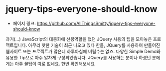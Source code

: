 # jquery-tips-everyone-should-know

- 페이지 링크: https://github.com/AllThingsSmitty/jquery-tips-everyone-should-know

과거(...) JavaScript의 대중화에 선봉역할을 했던 JQuery 사용의 팁을 모아놓은 프로젝트입니다. 아무리 핫한 기술이 최근 나오고 있다 한들, JQuery를 사용하여 만들어진 웹사이트 또는 프로젝트가 많은데 하루아침에 버릴수는 없죠. 다양한 Simple Demo와 유용한 Tip으로 아주 알차게 구성되었습니다. JQuery를 사용하는 분이나 하셨던 분에게는 아주 꿀팁이 따로 없네요. 한번 확인해보세요